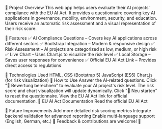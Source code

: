 📌 Project Overview
This web app helps users evaluate their AI projects' compliance with the EU AI Act. It provides a questionnaire covering key AI applications in governance, mobility, environment, security, and education. Users receive an automatic risk assessment and a visual representation of their risk score.

🚀 Features
✅ AI Compliance Questions – Covers key AI applications across different sectors
✅ Bootstrap Integration – Modern & responsive design
✅ Risk Assessment – AI projects are categorized as low, medium, or high risk
✅ Live Chart – Uses Chart.js to visualize the risk level
✅ Local Storage – Saves user responses for convenience
✅ Official EU AI Act Link – Provides direct access to regulations

📂 Technologies Used
HTML, CSS (Bootstrap 5)
JavaScript (ES6)
Chart.js (for risk visualization)
📖 How to Use
Answer the AI-related questions.
Click "📝 Bewertung berechnen" to evaluate your AI project's risk level.
The risk score and chart visualization will update dynamically.
Click "🔄 Neu starten" to reset the questionnaire.
View the EU AI Act link for official documentation.
🔗 EU AI Act Documentation
Read the official EU AI Act

📌 Future Improvements
Add more detailed risk scoring metrics
Integrate backend validation for advanced reporting
Enable multi-language support (English, German, etc.)
📢 Feedback & contributions are welcome! 🚀
